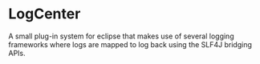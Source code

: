 LogCenter
=============

A small plug-in system for eclipse that makes use of several logging frameworks where logs are mapped to log back using the SLF4J bridging APIs.

